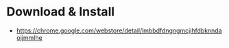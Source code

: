Download & Install
==================
- https://chrome.google.com/webstore/detail/lmbbdfdngngmcjihfdbknndaoijmmlhe